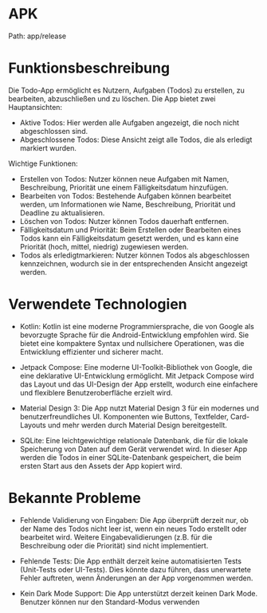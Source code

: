 # APK 
Path: app/release

# Funktionsbeschreibung
Die Todo-App ermöglicht es Nutzern, Aufgaben (Todos) zu erstellen, zu bearbeiten, abzuschließen und zu löschen. Die App bietet zwei Hauptansichten:

* Aktive Todos: Hier werden alle Aufgaben angezeigt, die noch nicht abgeschlossen sind.
* Abgeschlossene Todos: Diese Ansicht zeigt alle Todos, die als erledigt markiert wurden.

Wichtige Funktionen:
* Erstellen von Todos: Nutzer können neue Aufgaben mit Namen, Beschreibung, Priorität une einem Fälligkeitsdatum hinzufügen.
* Bearbeiten von Todos: Bestehende Aufgaben können bearbeitet werden, um Informationen wie Name, Beschreibung, Priorität und Deadline zu aktualisieren.
* Löschen von Todos: Nutzer können Todos dauerhaft entfernen.
* Fälligkeitsdatum und Priorität: Beim Erstellen oder Bearbeiten eines Todos kann ein Fälligkeitsdatum gesetzt werden, und es kann eine Priorität (hoch, mittel, niedrig) zugewiesen werden.
* Todos als erledigtmarkieren: Nutzer können Todos als abgeschlossen kennzeichnen, wodurch sie in der entsprechenden Ansicht angezeigt werden.

# Verwendete Technologien
* Kotlin: Kotlin ist eine moderne Programmiersprache, die von Google als bevorzugte Sprache für die Android-Entwicklung empfohlen wird. Sie bietet eine kompaktere Syntax und nullsichere Operationen, was die Entwicklung effizienter und sicherer macht.

* Jetpack Compose: Eine moderne UI-Toolkit-Bibliothek von Google, die eine deklarative UI-Entwicklung ermöglicht. Mit Jetpack Compose wird das Layout und das UI-Design der App erstellt, wodurch eine einfachere und flexiblere Benutzeroberfläche erzielt wird.

* Material Design 3: Die App nutzt Material Design 3 für ein modernes und benutzerfreundliches UI. Komponenten wie Buttons, Textfelder, Card-Layouts und mehr werden durch Material Design bereitgestellt.

* SQLite: Eine leichtgewichtige relationale Datenbank, die für die lokale Speicherung von Daten auf dem Gerät verwendet wird. In dieser App werden die Todos in einer SQLite-Datenbank gespeichert, die beim ersten Start aus den Assets der App kopiert wird.

# Bekannte Probleme
* Fehlende Validierung von Eingaben:
  Die App überprüft derzeit nur, ob der Name des Todos nicht leer ist, wenn ein neues Todo erstellt oder bearbeitet wird. Weitere Eingabevalidierungen (z.B. für die Beschreibung oder die Priorität) sind nicht implementiert.

* Fehlende Tests:
  Die App enthält derzeit keine automatisierten Tests (Unit-Tests oder UI-Tests). Dies könnte dazu führen, dass unerwartete Fehler auftreten, wenn Änderungen an der App vorgenommen werden.

* Kein Dark Mode Support:
Die App unterstützt derzeit keinen Dark Mode. Benutzer können nur den Standard-Modus verwenden
